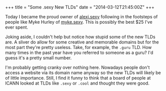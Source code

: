 +++
title = "Some .sexy New TLDs"
date = "2014-03-12T21:45:00Z"
+++

Today I became the proud owner of [alexj.sexy][alex-sexy] following in the footsteps of people like Myke Hurley of [myke.sexy][myke-sexy]. This is possibly the best $25 I've ever spent.

[alex-sexy]: http://alexj.sexy
[myke-sexy]: http://myke.sexy

Joking aside, I couldn't help but notice how stupid some of the new TLDs are. A sliver do allow for some creative and memorable domains but for the most part they're pretty useless. Take, for example, the `.guru` TLD. How many times in the past year have you referred to someone as a guru? I'd guess it's a pretty small number.

I'm probably getting cranky over nothing here. Nowadays people don't access a website via its domain name anyway so the new TLDs will likely be of little importance. Still, I find it funny to think that a board of people at ICANN looked at TLDs like `.sexy` or `.cool` and thought they were good.

<!--more-->
